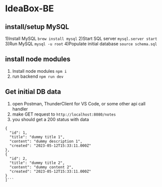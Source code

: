 # IdeaBox-BE


## install/setup MySQL
  1)Install MySQL `brew install mysql`
  2)Start SQL server `mysql.server start`
  3)Run MySQL `mysql -u root`
  4)Populate initial database `source schema.sql`

## install node modules
  1) Install node modules `npm i`
  2) run backend `npm run dev`

## Get initial DB data
  1) open Postman, ThunderClient for VS Code, or some other api call handler
  2) make GET request to `http://localhost:8080/notes`
  3) you should get a 200 status with data
  ```[
  {
    "id": 1,
    "title": "dummy title 1",
    "content": "dummy description 1",
    "created": "2023-05-12T15:33:11.000Z"
  },
  {
    "id": 2,
    "title": "dummy title 2",
    "content": "dummy content 2",
    "created": "2023-05-12T15:33:11.000Z"
  }
]```
